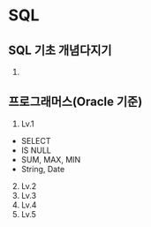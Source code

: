 # SQL
## SQL 기초 개념다지기
1. 
## 프로그래머스(Oracle 기준)
1. Lv.1
- SELECT
- IS NULL
- SUM, MAX, MIN
- String, Date
2. Lv.2
3. Lv.3
4. Lv.4
5. Lv.5
